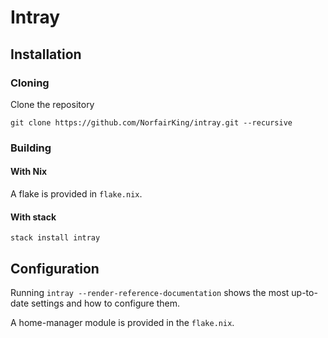 # Intray


## Installation 

### Cloning

Clone the repository

``` shell
git clone https://github.com/NorfairKing/intray.git --recursive
```

### Building

#### With Nix

A flake is provided in `flake.nix`.


#### With stack

``` shell
stack install intray
```

## Configuration

Running `intray --render-reference-documentation` shows the most up-to-date settings and how to configure them.

A home-manager module is provided in the `flake.nix`.
